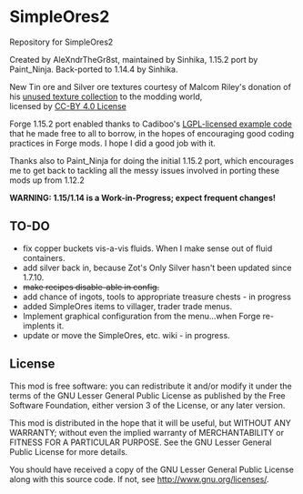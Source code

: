 SimpleOres2
==========

Repository for SimpleOres2

Created by AleXndrTheGr8st, maintained by Sinhika, 1.15.2 port by Paint_Ninja.
Back-ported to 1.14.4 by Sinhika.

New Tin ore and Silver ore textures courtesy of Malcom Riley's donation of his 
[unused texture collection](https://github.com/malcolmriley/unused-textures) to the modding world,   
licensed by [CC-BY 4.0 License](https://creativecommons.org/licenses/by/4.0/)

Forge 1.15.2 port enabled thanks to Cadiboo's [LGPL-licensed example code](https://github.com/Cadiboo/Example-Mod) that he made free to all to borrow, 
in the hopes of encouraging good coding practices in
Forge mods. I hope I did a good job with it. 

Thanks also to Paint_Ninja for doing the initial 1.15.2 port, which encourages
me to get back to tackling all the messy issues involved in porting these
mods up from 1.12.2

**WARNING: 1.15/1.14 is a Work-in-Progress; expect frequent changes!**

TO-DO
-----
* fix copper buckets vis-a-vis fluids. When I make sense out of fluid containers.
* add silver back in, because Zot's Only Silver hasn't been updated since 1.7.10.
* <s>make recipes disable-able in config.</s>
* add chance of ingots, tools to appropriate treasure chests - in progress
* added SimpleOres items to villager, trader trade menus.
* Implement graphical configuration from the menu...when Forge re-implents it.
* update or move the SimpleOres, etc. wiki - in progress.

License
-------

This mod is free software: you can redistribute it and/or modify it under the
terms of the GNU Lesser General Public License as published by the Free
Software Foundation, either version 3 of the License, or any later version.

This mod is distributed in the hope that it will be useful, but WITHOUT ANY
WARRANTY; without even the implied warranty of MERCHANTABILITY or FITNESS FOR A
PARTICULAR PURPOSE.  See the GNU Lesser General Public License for more
details.

You should have received a copy of the GNU Lesser General Public License along
with this source code.  If not, see <http://www.gnu.org/licenses/>.
